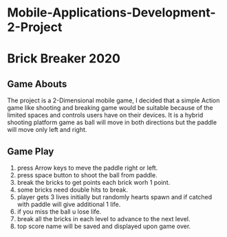 # Mobile-Applications-Development-2-Project
# Brick Breaker 2020
## Game Abouts
The project is a 2-Dimensional mobile game, I decided that a simple Action game like shooting and breaking game would be suitable because of the limited spaces and controls users have on their devices. It is a hybrid shooting platform game as ball will move in both directions but the paddle will move only left and right.
## Game Play
1. press Arrow keys to meve the paddle right or left.
2. press space button to shoot the ball from paddle.
3. break the bricks to get points each brick worh 1 point.
4. some bricks need double hits to break.
5. player gets 3 lives initially but randomly hearts spawn and if catched with paddle will give additional 1 life.
6. if you miss the ball u lose life.
7. break all the bricks in each level to advance to the next level.
8. top score name will be saved and displayed upon game over.


